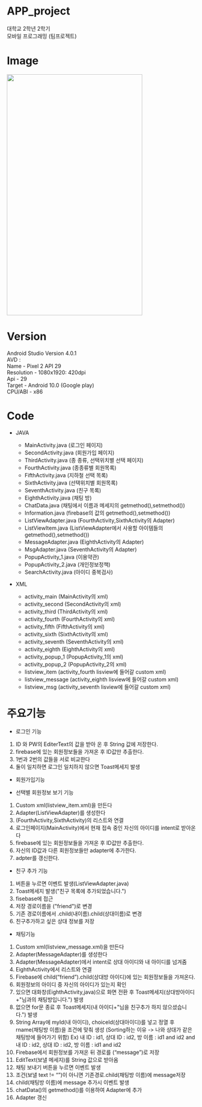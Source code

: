 # APP_project
대학교 2학년 2학기   
모바일 프로그래밍 (팀프로젝트)

# Image
<img src = 'https://user-images.githubusercontent.com/94786383/143447639-ed78cf8d-36d8-4b1d-843f-dd976e00e346.png' width='360' height='640' >

# Version 
Android Studio Version 4.0.1    
AVD :    
Name - Pixel 2 API 29    
Resolution - 1080x1920: 420dpi   
Api - 29   
Target - Android 10.0 (Google play)    
CPU/ABI - x86   

# Code
- JAVA
    - MainActivity.java (로그인 페이지)   
    - SecondActivity.java (회원가입 페이지)    
    - ThirdActivity.java (종 종류, 선택위치별 선택 페이지)   
    - FourthActivity.java (종종류별 회원목록)   
    - FifthActivity.java (지하철 선택 목록)   
    - SixthActivity.java (선택위치별 회원목록)   
    - SeventhActivity.java (친구 목록)   
    - EighthActivity.java (채팅 방)   
    - ChatData.java  (채팅에서 이름과 메세지의 getmethod(),setmethod())   
    - Information.java (firebase의 값의 getmethod(),setmethod())   
    - ListViewAdapter.java (FourthActivity,SixthActivity의 Adapter)   
    - ListViewItem.java (ListViewAdapter에서 사용할 아이템들의 getmethod(),setmethod())   
    - MessageAdapter.java (EighthActivity의 Adapter)   
    - MsgAdapter.java (SeventhActivity의 Adapter)   
    - PopupActivity_1.java (이용약관)   
    - PopupActivity_2.java (개인정보정책)   
    - SearchActivity.java (아이디 중복검사)   

- XML
    - activity_main (MainActivity의 xml)   
    - activity_second (SecondActivity의 xml)   
    - activity_third (ThirdActivity의 xml)   
    - activity_fourth (FourthActivity의 xml)   
    - activity_fifth (FifthActivity의 xml)   
    - activity_sixth (SixthActivity의 xml)   
    - activity_seventh (SeventhActivity의 xml)   
    - activity_eighth (EighthActivity의 xml)   
    - activity_popup_1 (PopupActivity_1의 xml)   
    - activity_popup_2 (PopupActivity_2의 xml)   
    - listview_item (activity_fourth lisview에 들어갈 custom xml)   
    - listview_message (activity_eighth lisview에 들어갈 custom xml)   
    - listview_msg (activity_seventh lisview에 들어갈 custom xml)   

# 주요기능

- 로그인 기능    
 1. ID 와 PW의 EditerText의 값을 받아 온 후 String 값에 저장한다.   
 2. firebase에 있는 회원정보들을 가져온 후 ID값만 추출한다.   
 3. 1번과 2번의 값들을 서로 비교한다   
 4. 둘이 일치하면 로그인 일치하지 않으면 Toast메세지 발생   

- 회원가입기능

- 선택별 회원정보 보기 기능 
 1. Custom xml(listview_item.xml)을 만든다   
 2. Adapter(ListViewAdapter)를 생성한다   
 3. (FourthActivity,SixthActivity)의 리스트와 연결   
 4. 로그인페이지(MainActivity)에서 현재 접속 중인 자신의 아이디를 intent로 받아온다   
 5. firebase에 있는 회원정보들을 가져온 후 ID값만 추출한다.   
 6. 자신의 ID값과 다른 회원정보들만 adapter에 추가한다.   
 7. adpter를 갱신한다.   

- 친구 추가 기능 
 1. 버튼을 누르면 이벤트 발생(ListViewAdapter.java)   
 2. Toast메세지 발생("친구 목록에 추가되었습니다.")   
 3. fisebase에 접근    
 4. 저장 경로이름을 ("friend")로 변경   
 5. 기존 경로이름에서 .child(내이름).child(상대이름)로 변경   
 6. 친구추가하고 싶은 상대 정보를 저장   

- 채팅기능 
 1. Custom xml(listview_message.xml)을 만든다   
 2. Adapter(MessageAdapter)를 생성한다   
 3. Adapter(MessageAdapter)에서 intent로 상대 아이디와 내 아이디를 넘겨줌   
 4. EighthActivity에서 리스트와 연결   
 5. Firebase에 child(“friend”).child(상대방 아이디)에 있는 회원정보들을 가져온다.   
 6. 회원정보의 아이디 중 자신의 아이디가 있는지 확인    
 7. 있으면 대화창(EighthActivity,java)으로 화면 전환 후 Toast메세지(상대방아이디+"님과의 채팅방입니다.") 발생    
 8. 없으면 for문 종료 후 Toast메세지(내 아이디+"님을 친구추가 하지 않으셨습니다.") 발생   
 9. String Array에 myId(내 아이디), choiceId(상대아이디)를 넣고 정열 후 rname(채팅방 이름)을 조건에 맞춰 생성 (Sorting하는 이유 -> 나와 상대가 같은 채팅방에 들어가기 위함)   Ex) 내 ID : id1, 상대 ID : id2, 방 이름 : id1 and id2 and 내 ID : id2, 상대 ID : id2, 방 이름 : id1 and id2   
 10. Firebase에서 회원정보를 가져온 뒤 경로를 (“message”)로 저장   
 11. EditText(보낼 메세지)를 String 값으로 받아옴    
 12. 채팅 보내기 버튼을 누르면 이벤트 발생   
 13. 조건(보낼 text != “”)이 아니면 기존경로.child(채팅방 이름)에 message저장   
 14. child(채팅방 이름)에 message 추가시 이벤트 발생   
 15. chatData()의 getmethod()를 이용하여 Adapter에 추가   
 16. Adapter 갱신   